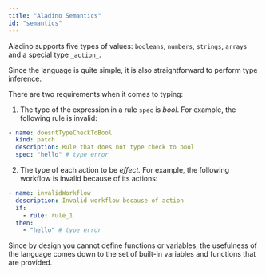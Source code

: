 ```yaml
---
title: "Aladino Semantics"
id: "semantics"
---
```


Aladino supports five types of values: `booleans`, `numbers`, `strings`, `arrays` and a special type `_action_`.

Since the language is quite simple, it is also straightforward to perform type inference.

There are two requirements when it comes to typing:

1. The type of the expression in a rule `spec` is _bool_. For example, the following rule is invalid:

```yaml
- name: doesntTypeCheckToBool
  kind: patch
  description: Rule that does not type check to bool
  spec: "hello" # type error
```

2. The type of each action to be _effect._ For example, the following workflow is invalid because of its actions:

```yaml
- name: invalidWorkflow
  description: Invalid workflow because of action
  if:
    - rule: rule_1
  then:
    - "hello" # type error
```

Since by design you cannot define functions or variables, the usefulness of the language comes down to the set of built-in variables and functions that are provided.